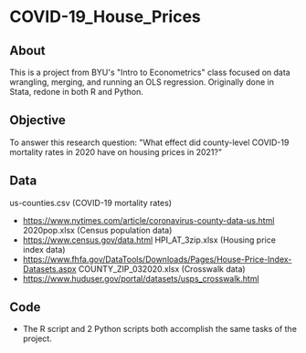 # COVID-19_House_Prices

## About
This is a project from BYU's "Intro to Econometrics" class focused on data wrangling, merging, and running an OLS regression. Originally done in Stata, redone in both R and Python.

## Objective
To answer this research question: "What effect did county-level COVID-19 mortality rates in 2020 have on housing prices in 2021?"

## Data
us-counties.csv (COVID-19 mortality rates)
- https://www.nytimes.com/article/coronavirus-county-data-us.html
2020pop.xlsx (Census population data)
- https://www.census.gov/data.html
HPI_AT_3zip.xlsx (Housing price index data)
- https://www.fhfa.gov/DataTools/Downloads/Pages/House-Price-Index-Datasets.aspx
COUNTY_ZIP_032020.xlsx (Crosswalk data)
- https://www.huduser.gov/portal/datasets/usps_crosswalk.html

## Code
- The R script and 2 Python scripts both accomplish the same tasks of the project.
